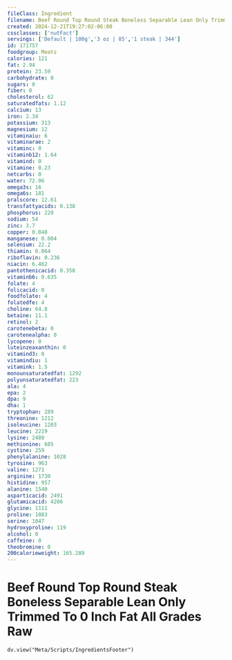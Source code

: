 ```yaml
---
fileClass: Ingredient
filename: Beef Round Top Round Steak Boneless Separable Lean Only Trimmed To 0 Inch Fat All Grades Raw
created: 2024-12-21T19:27:02-06:00
cssclasses: ['nutFact']
servings: ['Default | 100g','3 oz | 85','1 steak | 344']
id: 171757
foodgroup: Meats
calories: 121
fat: 2.94
protein: 23.59
carbohydrate: 0
sugars: 0
fiber: 0
cholesterol: 62
saturatedfats: 1.12
calcium: 13
iron: 2.34
potassium: 313
magnesium: 12
vitaminaiu: 6
vitaminarae: 2
vitaminc: 0
vitaminb12: 1.64
vitamind: 0
vitamine: 0.23
netcarbs: 0
water: 72.96
omega3s: 16
omega6s: 181
pralscore: 12.61
transfattyacids: 0.138
phosphorus: 220
sodium: 54
zinc: 3.7
copper: 0.048
manganese: 0.004
selenium: 22.2
thiamin: 0.064
riboflavin: 0.236
niacin: 6.462
pantothenicacid: 0.358
vitaminb6: 0.635
folate: 4
folicacid: 0
foodfolate: 4
folatedfe: 4
choline: 64.8
betaine: 11.1
retinol: 2
carotenebeta: 0
carotenealpha: 0
lycopene: 0
luteinzeaxanthin: 0
vitamind3: 0
vitamindiu: 1
vitamink: 1.5
monounsaturatedfat: 1292
polyunsaturatedfat: 223
ala: 4
epa: 2
dpa: 9
dha: 1
tryptophan: 289
threonine: 1212
isoleucine: 1203
leucine: 2219
lysine: 2480
methionine: 685
cystine: 259
phenylalanine: 1028
tyrosine: 963
valine: 1271
arginine: 1730
histidine: 957
alanine: 1540
asparticacid: 2491
glutamicacid: 4206
glycine: 1111
proline: 1083
serine: 1047
hydroxyproline: 119
alcohol: 0
caffeine: 0
theobromine: 0
200calorieweight: 165.289
---
```


# Beef Round Top Round Steak Boneless Separable Lean Only Trimmed To 0 Inch Fat All Grades Raw

```dataviewjs
dv.view("Meta/Scripts/IngredientsFooter")
```